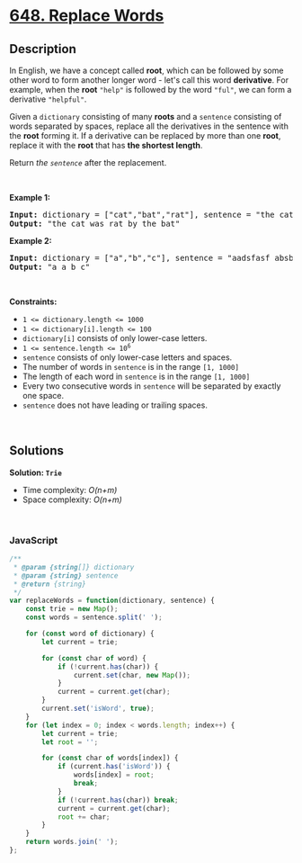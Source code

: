 # [648. Replace Words](https://leetcode.com/problems/replace-words)

## Description

<div class="elfjS" data-track-load="description_content"><p>In English, we have a concept called <strong>root</strong>, which can be followed by some other word to form another longer word - let's call this word <strong>derivative</strong>. For example, when the <strong>root</strong> <code>"help"</code> is followed by the word <code>"ful"</code>, we can form a derivative <code>"helpful"</code>.</p>

<p>Given a <code>dictionary</code> consisting of many <strong>roots</strong> and a <code>sentence</code> consisting of words separated by spaces, replace all the derivatives in the sentence with the <strong>root</strong> forming it. If a derivative can be replaced by more than one <strong>root</strong>, replace it with the <strong>root</strong> that has <strong>the shortest length</strong>.</p>

<p>Return <em>the <code>sentence</code></em> after the replacement.</p>

<p>&nbsp;</p>
<p><strong class="example">Example 1:</strong></p>

<pre><strong>Input:</strong> dictionary = ["cat","bat","rat"], sentence = "the cattle was rattled by the battery"
<strong>Output:</strong> "the cat was rat by the bat"
</pre>

<p><strong class="example">Example 2:</strong></p>

<pre><strong>Input:</strong> dictionary = ["a","b","c"], sentence = "aadsfasf absbs bbab cadsfafs"
<strong>Output:</strong> "a a b c"
</pre>

<p>&nbsp;</p>
<p><strong>Constraints:</strong></p>

<ul>
	<li><code>1 &lt;= dictionary.length &lt;= 1000</code></li>
	<li><code>1 &lt;= dictionary[i].length &lt;= 100</code></li>
	<li><code>dictionary[i]</code> consists of only lower-case letters.</li>
	<li><code>1 &lt;= sentence.length &lt;= 10<sup>6</sup></code></li>
	<li><code>sentence</code> consists of only lower-case letters and spaces.</li>
	<li>The number of words in <code>sentence</code> is in the range <code>[1, 1000]</code></li>
	<li>The length of each word in <code>sentence</code> is in the range <code>[1, 1000]</code></li>
	<li>Every two consecutive words in <code>sentence</code> will be separated by exactly one space.</li>
	<li><code>sentence</code> does not have leading or trailing spaces.</li>
</ul>
</div>

<p>&nbsp;</p>

## Solutions

**Solution: `Trie`**
- Time complexity: <em>O(n+m)</em>
- Space complexity: <em>O(n+m)</em>

<p>&nbsp;</p>

### **JavaScript**

```js
/**
 * @param {string[]} dictionary
 * @param {string} sentence
 * @return {string}
 */
var replaceWords = function(dictionary, sentence) {
    const trie = new Map();
    const words = sentence.split(' ');

    for (const word of dictionary) {
        let current = trie;

        for (const char of word) {
            if (!current.has(char)) {
                current.set(char, new Map());
            }
            current = current.get(char);
        }
        current.set('isWord', true);
    }
    for (let index = 0; index < words.length; index++) {
        let current = trie;
        let root = '';

        for (const char of words[index]) {
            if (current.has('isWord')) {
                words[index] = root;
                break;
            }
            if (!current.has(char)) break;
            current = current.get(char);
            root += char;
        }
    }
    return words.join(' ');
};
```
